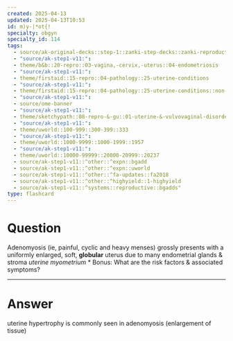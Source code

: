 ```yaml
---
created: 2025-04-13
updated: 2025-04-13T10:53
id: m)y-|*ot{!
specialty: obgyn
specialty_id: 114
tags:
  - source/ak-original-decks::step-1::zanki-step-decks::zanki-reproductive::reproductive-pathology
  - "source/ak-step1-v11:": 
  - theme/b&b::20-repro::03-vagina,-cervix,-uterus::04-endometriosis
  - "source/ak-step1-v11:": 
  - theme/firstaid::15-repro::04-pathology::25-uterine-conditions
  - "source/ak-step1-v11:": 
  - theme/firstaid::15-repro::04-pathology::25-uterine-conditions::non-neoplastic::endometriosis
  - "source/ak-step1-v11:": 
  - source/ome-banner
  - "source/ak-step1-v11:": 
  - theme/sketchypath::08-repro-&-gu::01-uterine-&-vulvovaginal-disorders::01-abnormal-uterine-bleeding-(aub)-&-endometriosis
  - "source/ak-step1-v11:": 
  - theme/uworld::100-999::300-399::333
  - "source/ak-step1-v11:": 
  - theme/uworld::1000-9999::1000-1999::1957
  - "source/ak-step1-v11:": 
  - theme/uworld::10000-99999::20000-20999::20237
  - source/ak-step1-v11::^other::^expn::bgadd
  - source/ak-step1-v11::^other::^expn::uworld
  - source/ak-step1-v11::^other::^fa-updates::fa2018
  - source/ak-step1-v11::^other::^highyield::1-highyield
  - source/ak-step1-v11::^systems::reproductive::bgadds"
type: flashcard
---
```


# Question
Adenomyosis (ie, painful, cyclic and heavy menses) grossly presents with a uniformly enlarged, soft, **globular** uterus due to many endometrial glands & stroma *uterine myometrium*  * Bonus: What are the risk factors & associated symptoms?

---

# Answer
uterine hypertrophy is commonly seen in adenomyosis (enlargement of tissue)